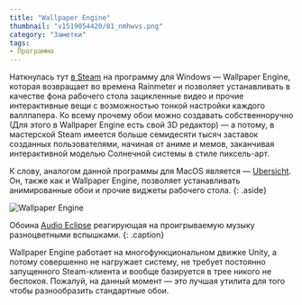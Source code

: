```yaml
---
title: "Wallpaper Engine"
thumbnail: "v1519054420/01_nmhwvs.png"
category: "Заметки"
tags:
- Программа
---
```


Наткнулась тут [в Steam][1] на программу для Windows — Wallpaper Engine, которая возвращает во времена Rainmeter и позволяет устанавливать в качестве фона рабочего стола зацикленные видео и прочие интерактивные вещи с возможностью тонкой настройки каждого валлпапера. Ко всему прочему обои можно создавать собственноручно (Для этого в Wallpaper Engine есть свой 3D редактор) — а потому, в мастерской Steam имеется больше семидесяти тысяч заставок созданных пользователями, начиная от аниме и мемов, заканчивая интерактивной моделью Солнечной системы в стиле пиксель-арт.

К слову, аналогом данной программы для MacOS является — [Ubersicht][2]. Он, также как и Wallpaper Engine, позволяет устанавливать анимированные обои и прочие виджеты рабочего стола.
{: .aside}

![Wallpaper Engine][image-1]

Обоина [Audio Eclipse][3] реагирующая на проигрываемую музыку разноцветными вспышками.
{: .caption}

Wallpaper Engine работает на многофункциональном движке Unity, а потому совершенно не нагружает систему, не требует постоянно запущенного Steam-клиента и вообще базируется в трее никого не беспокоя. Пожалуй, на данный момент — это лучшая утилита для того чтобы разнообразить стандартные обои.

[image-1]:  https://res.cloudinary.com/milkleaks/image/upload/v1519054420/01_nmhwvs.png
[1]:    http://store.steampowered.com/app/431960/
[2]:    http://tracesof.net/uebersicht/
[3]:    http://steamcommunity.com/sharedfiles/filedetails/?id=863568819